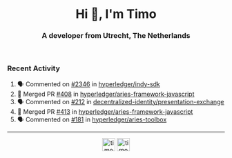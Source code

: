 <h1 align="center">Hi 👋, I'm Timo</h1>
<h3 align="center">A developer from Utrecht, The Netherlands</h3>
<br/>
<!-- https://github.com/rahuldkjain/github-profile-readme-generator --!>

<!--  <p align="left"><img src="https://github-readme-stats.vercel.app/api?username=timoglastra&show_icons=true&count_private=true&" alt="timoglastra" /></p> --!>

<!--
Github language stats
<p align="left"><img src="https://github-readme-stats.vercel.app/api/top-langs/?username=timoglastra&layout=compact" alt="timoglastra" /><p>
-->

<!-- Codestats language stats -->
<!-- <p align="left"><img src="https://codestats-readme.vercel.app/api/top-langs/?username=timoglastra&layout=compact&language_count=12" alt="timoglastra" /><p>    --!>
  
<h3>Recent Activity</h3>

<!--START_SECTION:activity-->
1. 🗣 Commented on [#2346](https://github.com/hyperledger/indy-sdk/issues/2346) in [hyperledger/indy-sdk](https://github.com/hyperledger/indy-sdk)
2. 🎉 Merged PR [#408](https://github.com/hyperledger/aries-framework-javascript/pull/408) in [hyperledger/aries-framework-javascript](https://github.com/hyperledger/aries-framework-javascript)
3. 🗣 Commented on [#212](https://github.com/decentralized-identity/presentation-exchange/issues/212) in [decentralized-identity/presentation-exchange](https://github.com/decentralized-identity/presentation-exchange)
4. 🎉 Merged PR [#413](https://github.com/hyperledger/aries-framework-javascript/pull/413) in [hyperledger/aries-framework-javascript](https://github.com/hyperledger/aries-framework-javascript)
5. 🗣 Commented on [#181](https://github.com/hyperledger/aries-toolbox/issues/181) in [hyperledger/aries-toolbox](https://github.com/hyperledger/aries-toolbox)
<!--END_SECTION:activity-->

---

<p align="center">
<a href="https://twitter.com/timoglastra" target="blank"><img align="center" src="https://cdn.jsdelivr.net/npm/simple-icons@3.0.1/icons/twitter.svg" alt="timoglastra" height="30" width="30" /></a>
<a href="https://linkedin.com/in/timoglastra" target="blank"><img align="center" src="https://cdn.jsdelivr.net/npm/simple-icons@3.0.1/icons/linkedin.svg" alt="timoglastra" height="30" width="30" /></a>
</p>



